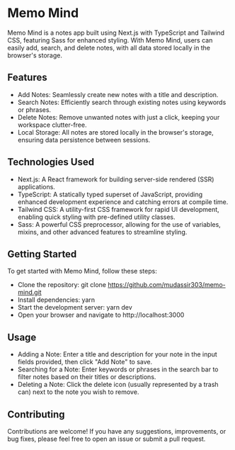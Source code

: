 # Memo Mind

Memo Mind is a notes app built using Next.js with TypeScript and Tailwind CSS, featuring Sass for enhanced styling. With Memo Mind, users can easily add, search, and delete notes, with all data stored locally in the browser's storage.

## Features


- Add Notes: Seamlessly create new notes with a title and description.
- Search Notes: Efficiently search through existing notes using keywords or phrases.
- Delete Notes: Remove unwanted notes with just a click, keeping your workspace clutter-free.
- Local Storage: All notes are stored locally in the browser's storage, ensuring data persistence between sessions.

## Technologies Used

- Next.js: A React framework for building server-side rendered (SSR) applications.
- TypeScript: A statically typed superset of JavaScript, providing enhanced development experience and catching errors at compile time.
- Tailwind CSS: A utility-first CSS framework for rapid UI development, enabling quick styling with pre-defined utility classes.
- Sass: A powerful CSS preprocessor, allowing for the use of variables, mixins, and other advanced features to streamline styling.

## Getting Started

To get started with Memo Mind, follow these steps:

- Clone the repository: git clone https://github.com/mudassir303/memo-mind.git
- Install dependencies: yarn
- Start the development server: yarn dev
- Open your browser and navigate to http://localhost:3000

## Usage

- Adding a Note: Enter a title and description for your note in the input fields provided, then click "Add Note" to save.
- Searching for a Note: Enter keywords or phrases in the search bar to filter notes based on their titles or descriptions.
- Deleting a Note: Click the delete icon (usually represented by a trash can) next to the note you wish to remove.

## Contributing

Contributions are welcome! If you have any suggestions, improvements, or bug fixes, please feel free to open an issue or submit a pull request.
